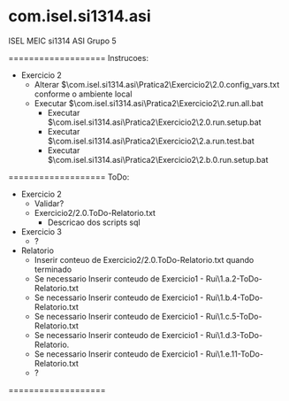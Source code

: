 com.isel.si1314.asi
===================
ISEL MEIC si1314 ASI Grupo 5

===================
Instrucoes:
*  Exercicio 2
	*  Alterar $\com.isel.si1314.asi\Pratica2\Exercicio2\2.0.config_vars.txt conforme o ambiente local
	*  Executar $\com.isel.si1314.asi\Pratica2\Exercicio2\2.run.all.bat
		*  Executar $\com.isel.si1314.asi\Pratica2\Exercicio2\2.0.run.setup.bat	
		*  Executar $\com.isel.si1314.asi\Pratica2\Exercicio2\2.a.run.test.bat
		*  Executar $\com.isel.si1314.asi\Pratica2\Exercicio2\2.b.0.run.setup.bat
	
===================
ToDo:	
*  Exercicio 2
	*  Validar? 
	*  Exercicio2/2.0.ToDo-Relatorio.txt
		* Descricao dos scripts sql 
*  Exercicio 3
	*  ?
*  Relatorio 
	*  Inserir conteuo de Exercicio2/2.0.ToDo-Relatorio.txt quando terminado
	*  Se necessario Inserir conteudo de Exercicio1 - Rui\1.a.2-ToDo-Relatorio.txt
	*  Se necessario Inserir conteudo de Exercicio1 - Rui\1.b.4-ToDo-Relatorio.txt
	*  Se necessario Inserir conteudo de Exercicio1 - Rui\1.c.5-ToDo-Relatorio.txt
	*  Se necessario Inserir conteudo de Exercicio1 - Rui\1.d.3-ToDo-Relatorio.
	*  Se necessario Inserir conteudo de Exercicio1 - Rui\1.e.11-ToDo-Relatorio.txt 
	*  ?

===================
